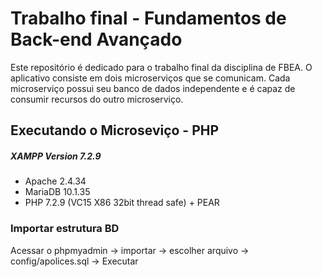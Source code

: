 # Trabalho final - Fundamentos de Back-end Avançado

Este repositório é dedicado para o trabalho final da disciplina de FBEA.
O aplicativo consiste em dois microserviços que se comunicam. Cada microserviço possui seu banco de dados independente e é capaz de consumir recursos do outro microserviço.

## Executando o Microseviço - PHP
	
##### XAMPP Version 7.2.9 ######

  + Apache 2.4.34
  + MariaDB 10.1.35
  + PHP 7.2.9 (VC15 X86 32bit thread safe) + PEAR

### Importar estrutura BD

Acessar o phpmyadmin -> importar -> escolher arquivo -> config/apolices.sql -> Executar